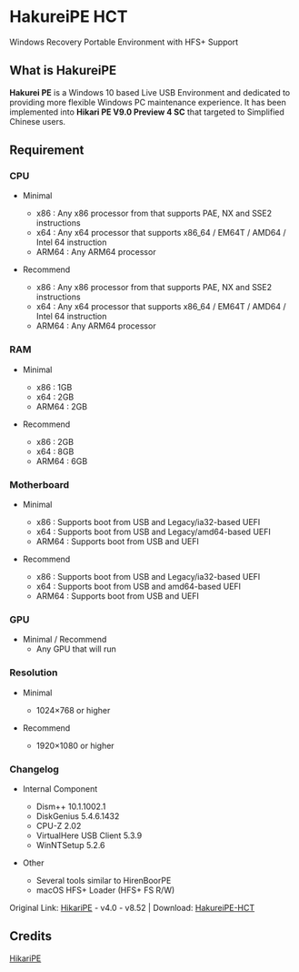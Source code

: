# HakureiPE HCT
Windows Recovery Portable Environment with HFS+ Support

## What is HakureiPE

**Hakurei PE** is a Windows 10 based Live USB Environment and dedicated to providing more flexible Windows PC maintenance experience. 
It has been implemented into **Hikari PE V9.0 Preview 4 SC** that targeted to Simplified Chinese users.

## Requirement

### CPU

* Minimal
  * x86 : Any x86 processor from that supports PAE, NX and SSE2 instructions
  * x64 : Any x64 processor that supports x86_64 / EM64T / AMD64 / Intel 64 instruction
  * ARM64 : Any ARM64 processor
  
* Recommend
  * x86 : Any x86 processor from that supports PAE, NX and SSE2 instructions
  * x64 : Any x64 processor that supports x86_64 / EM64T / AMD64 / Intel 64 instruction
  * ARM64 : Any ARM64 processor
  
### RAM

* Minimal
  * x86 : 1GB
  * x64 : 2GB
  * ARM64 : 2GB
  
* Recommend
  * x86 : 2GB
  * x64 : 8GB
  * ARM64 : 6GB
  
### Motherboard

* Minimal
  * x86 : Supports boot from USB and Legacy/ia32-based UEFI
  * x64 : Supports boot from USB and Legacy/amd64-based UEFI
  * ARM64 : Supports boot from USB and UEFI
  
* Recommend
  * x86 : Supports boot from USB and Legacy/ia32-based UEFI
  * x64 : Supports boot from USB and amd64-based UEFI
  * ARM64 : Supports boot from USB and UEFI
  
### GPU

* Minimal / Recommend
  * Any GPU that will run
  
### Resolution

* Minimal
  * 1024×768 or higher
  
* Recommend
  * 1920×1080 or higher

### Changelog

* Internal Component
  * Dism++ 10.1.1002.1
  * DiskGenius 5.4.6.1432
  * CPU-Z 2.02
  * VirtualHere USB Client 5.3.9
  * WinNTSetup 5.2.6

* Other
  * Several tools similar to HirenBoorPE
  * macOS HFS+ Loader (HFS+ FS R/W)
  
Original Link: [HikariPE](https://tpedutw-my.sharepoint.com/personal/hikaricalyx_tp_edu_tw/_layouts/15/onedrive.aspx?id=%2Fpersonal%2Fhikaricalyx%5Ftp%5Fedu%5Ftw%2FDocuments%2FHikari%5FPE%5FProject%2FNon%2DChinese%20Version%2FEN&ga=1) - v4.0 - v8.52 | Download: [HakureiPE-HCT](https://drive.google.com/drive/folders/1SvnohC5uszZR1smIBMp3oNjMpdSCsUKt?usp=sharing)

## Credits 

[HikariPE](https://hikaricalyx.com/hikaripe/)
